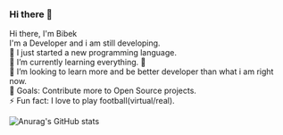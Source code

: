 ### Hi there 👋
Hi there, I'm Bibek<br>
I'm a Developer and i am still developing.<br>
🤞 I just started a new programming language.<br>
🌱 I’m currently learning everything. 🤣<br>
👯 I’m looking to learn more and be better developer than what i am right now.<br>
🥅 Goals: Contribute more to Open Source projects.<br>
⚡ Fun fact: I love to play football(virtual/real).<br>

![Anurag's GitHub stats](https://github-readme-stats.vercel.app/api?username=BBK010&show_icons=true&theme=radical)
